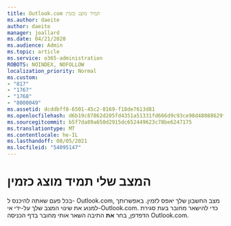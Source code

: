 ```yaml
---
title: Outlook.com תמיד מוצג כזמין
ms.author: daeite
author: daeite
manager: joallard
ms.date: 04/21/2020
ms.audience: Admin
ms.topic: article
ms.service: o365-administration
ROBOTS: NOINDEX, NOFOLLOW
localization_priority: Normal
ms.custom:
- "817"
- "1767"
- "1768"
- "8000049"
ms.assetid: dcddbff8-6501-45c2-8169-f18de7613d81
ms.openlocfilehash: d6b19c87862d205fd4351a51331fd666d9c93ce98d48088629f054fe22b68c53
ms.sourcegitcommit: b5f7da89a650d2915dc652449623c78be6247175
ms.translationtype: MT
ms.contentlocale: he-IL
ms.lasthandoff: 08/05/2021
ms.locfileid: "54095147"
---
```

# <a name="my-status-always-shows-as-available"></a>המצב שלי תמיד מוצג כזמין

בכל פעם שאתה להיכנס ל- Outlook.com, מצב החשבון שלך יאפס לזמין. באפשרותך למנוע את שינוי המצב שלך על-ידי אי-Outlook.com. כדי להישאר מחובר בעת סגירת הדפדפן, בחר **את** התיבה השאר אותי מחובר בדף הכניסה Outlook.com.
